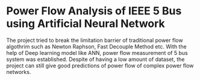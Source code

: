 # Power Flow Analysis of IEEE 5 Bus using Artificial Neural Network
The project tried to break the limitation barrier of traditional power flow algothrim such as Newton Raphson, Fast Decouple Method etc. With the help of Deep learning model like ANN, power flow measurement of 5 bus system was established. Despite of having a low amount of dataset, the project can still give good predictions of power flow of complex power flow networks.  
